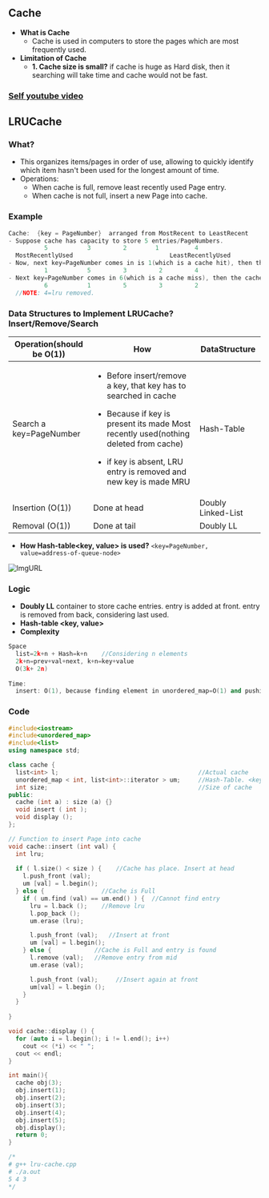 ## Cache
- **What is Cache**
  - Cache is used in computers to store the pages which are most frequently used.
- **Limitation of Cache**
  - **1. Cache size is small?** if cache is huge as Hard disk, then it searching will take time and cache would not be fast.
  
### [Self youtube video](https://youtu.be/mhcTL2lqwI0)

## LRUCache
### What? 
  - This organizes items/pages in order of use, allowing to quickly identify which item hasn't been used for the longest amount of time.
  - Operations:
    - When cache is full, remove least recently used Page entry.
    - When cache is not full, insert a new Page into cache.
    
### **Example**
```c++
Cache:  {key = PageNumber}  arranged from MostRecent to LeastRecent
- Suppose cache has capacity to store 5 entries/PageNumbers. 
          5           3         2        1          4
  MostRecentlyUsed                           LeastRecentlyUsed
- Now, next key=PageNumber comes in is 1(which is a cache hit), then the cache state will be:
          1           5         3         2         4 
- Next key=PageNumber comes in 6(which is a cache miss), then the cache state will be:
          6           1         5         3         2
  //NOTE: 4=lru removed.
```
### **Data Structures to Implement LRUCache?** Insert/Remove/Search
  
|Operation(should be O(1))|How|DataStructure|
|---|---|---|
|Search a key=PageNumber|<ul><li>Before insert/remove a key, that key has to searched in cache</li></ul><ul><li>Because if key is present its made Most recently used(nothing deleted from cache)</li></ul><ul><li>if key is absent, LRU entry is removed and new key is made MRU</li></ul>|Hash-Table|
|Insertion (O(1))|Done at head|Doubly Linked-List|
|Removal (O(1))|Done at tail|Doubly LL|

- **How Hash-table<key, value> is used?** `<key=PageNumber, value=address-of-queue-node>`
  
![ImgURL](https://i.ibb.co/1n22bjF/LRUCache-Hash-Doubly-LL.png)    

### Logic
- **Doubly LL** container to store cache entries. entry is added at front. entry is removed from back, considering last used.
- **Hash-table <key, value>** 
- **Complexity**
```c++
Space
  list=2k+n + Hash=k+n    //Considering n elements
  2k+n=prev+val+next, k+n=key+value
  O(3k+ 2n)
  
Time:
  insert: O(1), because finding element in unordered_map=O(1) and pushing at front of list=O(1)
```         

### Code
```c++
#include<iostream>
#include<unordered_map>
#include<list>
using namespace std;

class cache {
  list<int> l;                                       //Actual cache
  unordered_map < int, list<int>::iterator > um;     //Hash-Table. <key=PageNumber, value=AddressOfPage>
  int size;                                          //Size of cache
public:
  cache (int a) : size (a) {}
  void insert ( int );
  void display ();
};

// Function to insert Page into cache
void cache::insert (int val) {
  int lru;
  
  if ( l.size() < size ) {    //Cache has place. Insert at head
    l.push_front (val);
    um [val] = l.begin();
  } else {                //Cache is Full
    if ( um.find (val) == um.end() ) {  //Cannot find entry
      lru = l.back ();    //Remove lru
      l.pop_back ();
      um.erase (lru);

      l.push_front (val);   //Insert at front
      um [val] = l.begin();
    } else {            //Cache is Full and entry is found
      l.remove (val);   //Remove entry from mid
      um.erase (val);

      l.push_front (val);     //Insert again at front
      um[val] = l.begin ();
    }
  }
  
}

void cache::display () {
  for (auto i = l.begin(); i != l.end(); i++)
    cout << (*i) << " ";
  cout << endl;
}

int main(){
  cache obj(3);
  obj.insert(1);
  obj.insert(2);
  obj.insert(3);
  obj.insert(4);
  obj.insert(5);
  obj.display();
  return 0;
}

/*
# g++ lru-cache.cpp 
# ./a.out 
5 4 3 
*/
```
